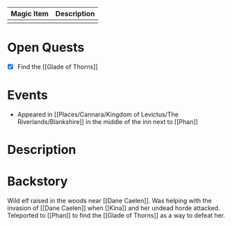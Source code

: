 | Magic Item | Description |
| ---------- | ----------- |
|            |             |

# Open Quests
- [x] Find the [[Glade of Thorns]]

# Events
* Appeared in [[Places/Cannara/Kingdom of Levictus/The Riverlands/Blankshire]] in the middle of the inn next to [[Phan]]

# Description


# Backstory
Wild elf raised in the woods near [[Dane Caelen]]. Was helping with the invasion of [[Dane Caelen]] when [[Kina]] and her undead horde attacked. Teleported to [[Phan]] to find the [[Glade of Thorns]] as a way to defeat her.